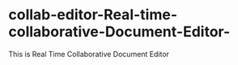 # collab-editor-Real-time-collaborative-Document-Editor-
This is Real Time Collaborative Document Editor
